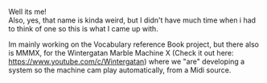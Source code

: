Well its me!
<br>
Also, yes, that name is kinda weird, but I didn't have much time when i had to think of one so this is what I came up with.

Im mainly working on the Vocabulary reference Book project, but there also is MMMX, for the Wintergatan Marble Machine X (Check it out here: https://www.youtube.com/c/Wintergatan) where we "are" developing a system so the machine cam play automatically, from a Midi source.

